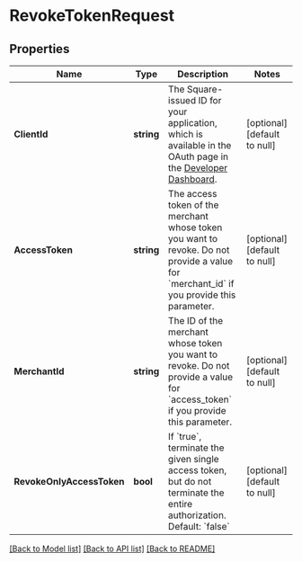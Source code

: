 # RevokeTokenRequest

## Properties
Name | Type | Description | Notes
------------ | ------------- | ------------- | -------------
**ClientId** | **string** | The Square-issued ID for your application, which is available in the OAuth page in the [Developer Dashboard](https://developer.squareup.com/apps). | [optional] [default to null]
**AccessToken** | **string** | The access token of the merchant whose token you want to revoke. Do not provide a value for &#x60;merchant_id&#x60; if you provide this parameter. | [optional] [default to null]
**MerchantId** | **string** | The ID of the merchant whose token you want to revoke. Do not provide a value for &#x60;access_token&#x60; if you provide this parameter. | [optional] [default to null]
**RevokeOnlyAccessToken** | **bool** | If &#x60;true&#x60;, terminate the given single access token, but do not terminate the entire authorization. Default: &#x60;false&#x60; | [optional] [default to null]

[[Back to Model list]](../README.md#documentation-for-models) [[Back to API list]](../README.md#documentation-for-api-endpoints) [[Back to README]](../README.md)

